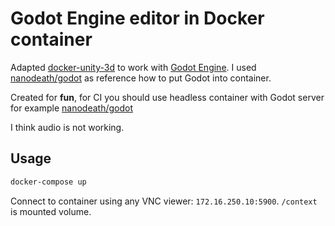 # Godot Engine editor in Docker container

Adapted [docker-unity-3d](https://github.com/nenadg/docker-unity3d) to work
with [Godot Engine](https://godotengine.org/). I used [nanodeath/godot](https://hub.docker.com/r/nanodeath/godot/)
as reference how to put Godot into container.

Created for **fun**, for CI you should use headless container with Godot server
for example [nanodeath/godot](https://hub.docker.com/r/nanodeath/godot/)

I think audio is not working.

## Usage

``` sh
docker-compose up
````

Connect to container using any VNC viewer: `172.16.250.10:5900`. `/context` is mounted volume.
